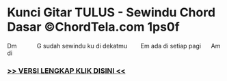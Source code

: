
 # Kunci Gitar TULUS - Sewindu Chord Dasar ©ChordTela.com 1ps0f


Dm            G sudah sewindu ku di dekatmu        Em ada di setiap pagi      Am di

###  <a href="https://shortlighzx.web.app?sq=Kunci Gitar TULUS - Sewindu Chord Dasar ©ChordTela.com"> >> VERSI LENGKAP KLIK DISINI << </a>

